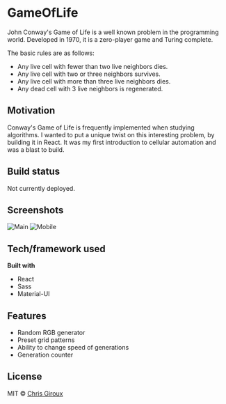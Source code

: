 # GameOfLife

John Conway's Game of Life is a well known problem in the programming world. Developed in 1970, it is a zero-player game and Turing complete. 

The basic rules are as follows:

- Any live cell with fewer than two live neighbors dies.
- Any live cell with two or three neighbors survives.
- Any live cell with more than three live neighbors dies.
- Any dead cell with 3 live neighbors is regenerated.

## Motivation

Conway's Game of Life is frequently implemented when studying algorithms. I wanted to put a unique twist on this interesting problem, by building it in React. It was my first introduction to cellular automation and was a blast to build.  

## Build status

Not currently deployed.
 
## Screenshots
![Main](https://user-images.githubusercontent.com/59579733/92647797-7b9bd000-f2b6-11ea-833b-0766ee7412a1.png)
![Mobile](https://user-images.githubusercontent.com/59579733/92648141-febd2600-f2b6-11ea-99c6-1462e3147a90.png)

## Tech/framework used

<b>Built with</b>
- React
- Sass
- Material-UI

## Features

- Random RGB generator
- Preset grid patterns
- Ability to change speed of generations
- Generation counter



## License

MIT © [Chris Giroux]()
